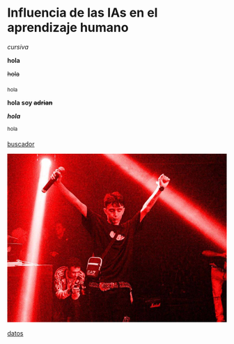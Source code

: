 # Influencia de las IAs en el aprendizaje humano

*cursiva*

**hola**

~~hola~~

<sub>hola</sub>

**hola soy ~~adrian~~**

***hola***

<sup>hola</sup>

[buscador](http://www.google.com)

![MDA](src/M.jpg)

[datos](src/canciones.txt)
